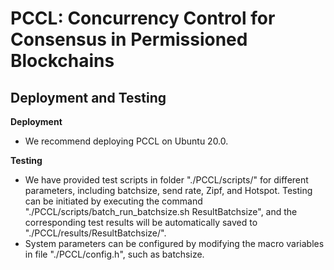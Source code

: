 # PCCL: Concurrency Control for Consensus in Permissioned Blockchains
## Deployment and Testing
**Deployment** 
- We recommend deploying PCCL on Ubuntu 20.0.
  
**Testing**
- We have provided test scripts in folder "./PCCL/scripts/" for different parameters, including batchsize, send rate, Zipf, and Hotspot. Testing can be initiated by executing the command "./PCCL/scripts/batch_run_batchsize.sh ResultBatchsize", and the corresponding test results will be automatically saved to "./PCCL/results/ResultBatchsize/".
- System parameters can be configured by modifying the macro variables in file "./PCCL/config.h", such as batchsize.
